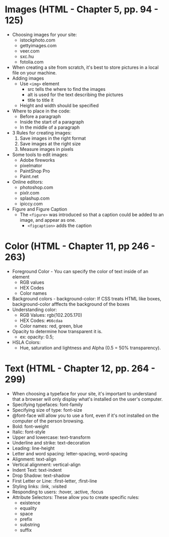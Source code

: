 # Images (HTML - Chapter 5, pp. 94 - 125)

- Choosing images for your site:
  - istockphoto.com
  - gettyimages.com
  - veer.com
  - sxc.hu
  - fotolia.com
- When creating a site from scratch, it's best to store pictures in a local file on your machine.
- Adding images
  - Use `<img>` element
    - src tells the where to find the images
    - alt is used for the text describing the pictures
    - title to title it
  - Height and width should be specified 
- Where to place in the code: 
  - Before a paragraph 
  - Inside the start of a paragraph 
  - In the middle of a paragraph 
- 3 Rules for creating images: 
  1. Save images in the right format 
  1. Save images at the right size
  1. Measure images in pixels
- Some tools to edit images:
  - Adobe fireworks 
  - pixelmator
  - PaintShop Pro
  - Paint.net
- Online editors: 
  - photoshop.com
  - pixlr.com
  - splashup.com
  - ipiccy.com
- Figure and Figure Caption
  - The `<figure>` was introduced so that a caption could be added to an image, and appear as one.
    - `<figcaption>` adds the caption

# Color (HTML - Chapter 11, pp 246 - 263)

- Foreground Color - You can specify the color of text inside of an element
  - RGB values
  - HEX Codes
  - Color names
- Background colors - background-color: If CSS treats HTML like boxes, background-color afffects the background of the boxes
- Understanding color:
  - RGB Values: rgb(102.205.170)
  - HEX Codes: `#66cdaa`
  - Color names: red, green, blue
- Opacity to determine how transparent it is.
  - ex: opacity: 0.5;
- HSLA Colors:
  - Hue, saturation and lightness and Alpha (0.5 = 50% transparency).

# Text (HTML - Chapter 12, pp. 264 - 299)

- When choosing a typeface for your site, it's important to understand that a browser will only display what's installed on the user's computer. 
- Specifying typefaces: font-family
- Specifying size of type: font-size
- @font-face will allow you to use a font, even if it's not installed on the computer of the person browsing.
- Bold: font-weight 
- Italic: font-style 
- Upper and lowercase: text-transform
- Underline and strike: text-decoration
- Leading: line-height
- Letter and word spacing: letter-spacing, word-spacing
- Alignment: text-align
- Vertical alignment: vertical-align
- Indent Text: text-indent
- Drop Shadow: text-shadow
- First Letter or Line: :first-letter, :first-line
- Styling links: :link, :visited
- Responding to users: :hover, :active, :focus
- Attribute Selectors: These allow you to create specific rules:
  - existence
  - equality
  - space
  - prefix
  - substring
  - suffix

